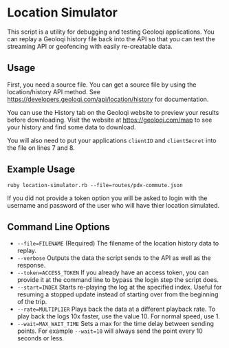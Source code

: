 Location Simulator
==================

This script is a utility for debugging and testing Geoloqi applications. You can replay a Geoloqi history file
back into the API so that you can test the streaming API or geofencing with easily re-creatable data.

Usage
-----

First, you need a source file. You can get a source file by using the location/history API method.
See https://developers.geoloqi.com/api/location/history for documentation.

You can use the History tab on the Geoloqi website to preview your results before downloading. Visit
the website at https://geoloqi.com/map to see your history and find some data to download.

You will also need to put your applications `clientID` and `clientSecret` into the file on lines 7 and 8.

Example Usage
-------------

`ruby location-simulator.rb --file=routes/pdx-commute.json`

If you did not provide a token option you will be asked to login with the username and password of the user who will have thier location simulated.

Command Line Options
--------------------

* `--file=FILENAME` (Required) The filename of the location history data to replay.
* `--verbose` Outputs the data the script sends to the API as well as the response.
* `--token=ACCESS_TOKEN` If you already have an access token, you can provide it at the command line to bypass the login step the script does.
* `--start=INDEX` Starts re-playing the log at the specified index. Useful for resuming a stopped update instead of starting over from the beginning of the trip.
* `--rate=MULTIPLIER` Plays back the data at a different playback rate. To play back the logs 10x faster, use the value 10. For normal speed, use 1.
* `--wait=MAX_WAIT_TIME` Sets a max for the time delay between sending points. For example `--wait=10` will always send the point every 10 seconds or less.

